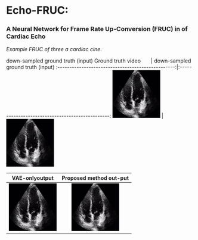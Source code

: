 # Echo-FRUC:
### A Neural Network for Frame Rate Up-Conversion (FRUC) in of Cardiac Echo

*Example FRUC of three a cardiac cine.*

down-sampled ground truth (input)
Ground truth video &nbsp; &nbsp; &nbsp;                 |  down-sampled ground truth (input)
:-------------------------------------------------:|:------------------------------------------------:
![](ground_truth_video.gif)                        |  ![](down-sampled_ground-truth.gif)


VAE-onlyoutput                                     |  Proposed  method  out-put 
:-------------------------------------------------:|:------------------------------------------------:
![](vae_only_output.gif)                        |  ![](proposed_method_output.gif)
